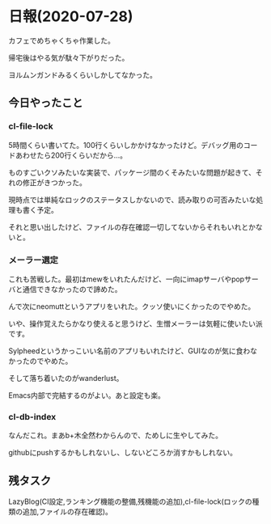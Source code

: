 # 日報(2020-07-28)

カフェでめちゃくちゃ作業した。

帰宅後はやる気が駄々下がりだった。

ヨルムンガンドみるくらいしかしてなかった。

## 今日やったこと

### cl-file-lock

5時間くらい書いてた。100行くらいしかかけなかったけど。デバッグ用のコードあわせたら200行くらいだから...。

ものすごいクソみたいな実装で、パッケージ間のくそみたいな問題が起きて、それの修正がきつかった。

現時点では単純なロックのステータスしかないので、読み取りの可否みたいな処理も書く予定。

それと思い出したけど、ファイルの存在確認一切してないからそれもいれとかないと。

### メーラー選定

これも苦戦した。最初はmewをいれたんだけど、一向にimapサーバやpopサーバと通信できなかったので諦めた。

んで次にneomuttというアプリをいれた。クッソ使いにくかったのでやめた。

いや、操作覚えたらかなり使えると思うけど、生憎メーラーは気軽に使いたい派です。

Sylpheedというかっこいい名前のアプリもいれたけど、GUIなのが気に食わなかったのでやめた。

そして落ち着いたのがwanderlust。

Emacs内部で完結するのがよい。あと設定も楽。

### cl-db-index

なんだこれ。まあb+木全然わからんので、ためしに生やしてみた。

githubにpushするかもしれないし、しないどころか消すかもしれない。

## 残タスク

LazyBlog(CI設定,ランキング機能の整備,残機能の追加),cl-file-lock(ロックの種類の追加,ファイルの存在確認)。
